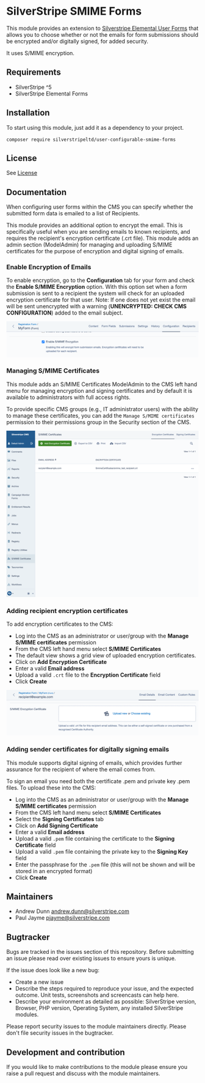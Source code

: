 # SilverStripe SMIME Forms

This module provides an extension to [Silverstripe Elemental User Forms](https://github.com/dnadesign/silverstripe-elemental-userforms)
that allows you to choose whether or not the emails for form submissions should be encrypted and/or digitally signed, for added security.

It uses S/MIME encryption.

## Requirements

* SilverStripe ^5
* SilverStripe Elemental Forms

## Installation
To start using this module, just add it as a dependency to your project.

```
composer require silverstripeltd/user-configurable-smime-forms
```

## License
See [License](license.md)

## Documentation
When configuring user forms within the CMS you can specify whether the submitted form data is emailed to a list of Recipients.

This module provides an additional option to encrypt the email. This is
specifically useful when you are sending emails to known recipients, and requires the recipient's encryption
certificate (.crt file). This module adds an admin section (ModelAdmin) for managing and uploading S/MIME certificates for the purpose of encryption and digital signing of emails.

### Enable Encryption of Emails
To enable encryption, go to the **Configuration** tab for your form and check the **Enable S/MIME Encryption** option. With this option set when a form submission is sent to a recipient the system will check for an uploaded encryption certificate for that user. Note: If one does not yet exist the email will be sent unencrypted with a warning (**UNENCRYPTED: CHECK CMS CONFIGURATION**) added to the email subject.

![](./docs/assets/EncryptionOption.png)

### Managing S/MIME Certificates
This module adds an S/MIME Certificates ModelAdmin to the CMS left hand menu for managing encryption and signing certificates and by default it is available to administrators with full access rights.

To provide specific CMS groups (e.g., IT administrator users) with the ability to manage these certificates, you can add the `Manage S/MIME certificates` permission to their permissions group in the Security section of the CMS.

![](./docs/assets/CertificatesModelAdmin.png)

### Adding recipient encryption certificates
To add encryption certificates to the CMS:
* Log into the CMS as an administrator or user/group with the **Manage S/MIME certificates** permission
* From the CMS left hand menu select **S/MIME Certificates**
* The default view shows a grid view of uploaded encryption certificates.
* Click on **Add Encryption Certificate**
* Enter a valid **Email address**
* Upload a valid `.crt` file to the **Encryption Certificate** field
* Click **Create**

![](./docs/assets/RecipientCertificate.png)


### Adding sender certificates for digitally signing emails
This module supports digital signing of emails, which provides further assurance for the recipient of where the email comes from.

To sign an email you need both the certificate .pem and private key .pem files. To upload these into the CMS:
* Log into the CMS as an administrator or user/group with the **Manage S/MIME certificates** permission
* From the CMS left hand menu select **S/MIME Certificates**
* Select the **Signing Certificates** tab
* Click on **Add Signing Certificate**
* Enter a valid **Email address**
* Upload a valid `.pem` file containing the certificate to the **Signing Certificate** field
* Upload a valid `.pem` file containing the private key to the **Signing Key** field
* Enter the passphrase for the `.pem` file (this will not be shown and will be stored in an encrypted format)
* Click **Create**

## Maintainers
 * Andrew Dunn <andrew.dunn@silverstripe.com>
 * Paul Jayme <pjayme@silverstripe.com>

## Bugtracker
Bugs are tracked in the issues section of this repository. Before submitting an issue please read over
existing issues to ensure yours is unique.

If the issue does look like a new bug:

 - Create a new issue
 - Describe the steps required to reproduce your issue, and the expected outcome. Unit tests, screenshots
 and screencasts can help here.
 - Describe your environment as detailed as possible: SilverStripe version, Browser, PHP version,
 Operating System, any installed SilverStripe modules.

Please report security issues to the module maintainers directly. Please don't file security issues in the bugtracker.

## Development and contribution
If you would like to make contributions to the module please ensure you raise a pull request and discuss with the module maintainers.
